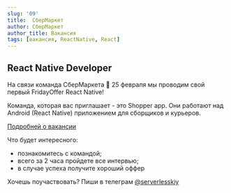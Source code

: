 ```yaml
---
slug: '09'
title:  СберМаркет
author: СберМаркет
author_title: Вакансия
tags: [вакансия, ReactNative, React]
---
```


## React Native Developer

На связи команда СберМаркета 💚
25 февраля мы проводим свой первый FridayOffer React Native!

Команда, которая вас приглашает - это Shopper app. Они работают над Android (React Native) приложением для сборщиков и курьеров.

[Подробней о вакансии](https://sbermarket-team.notion.site/sbermarket-team/React-Native-c23798dbecec4822a00ad45002d3d064)

Что будет интересного:
- познакомитесь с командой;
- всего за 2 часа пройдете все интервью;
- в случае успеха получите хороший оффер 

Хочешь поучаствовать? Пиши в телеграм [@serverlesskiy](https://t.me/serverlesskiy)
 